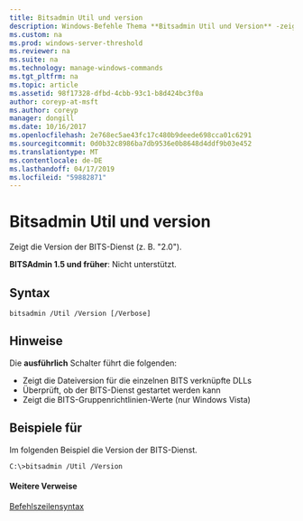 ```yaml
---
title: Bitsadmin Util und version
description: Windows-Befehle Thema **Bitsadmin Util und Version** -zeigt die Version der BITS-Dienst.
ms.custom: na
ms.prod: windows-server-threshold
ms.reviewer: na
ms.suite: na
ms.technology: manage-windows-commands
ms.tgt_pltfrm: na
ms.topic: article
ms.assetid: 98f17328-dfbd-4cbb-93c1-b8d424bc3f0a
author: coreyp-at-msft
ms.author: coreyp
manager: dongill
ms.date: 10/16/2017
ms.openlocfilehash: 2e768ec5ae43fc17c480b9deede698cca01c6291
ms.sourcegitcommit: 0d0b32c8986ba7db9536e0b8648d4ddf9b03e452
ms.translationtype: MT
ms.contentlocale: de-DE
ms.lasthandoff: 04/17/2019
ms.locfileid: "59882871"
---
```

# <a name="bitsadmin-util-and-version"></a>Bitsadmin Util und version

Zeigt die Version der BITS-Dienst (z. B. "2.0").

**BITSAdmin 1.5 und früher**: Nicht unterstützt.

## <a name="syntax"></a>Syntax

```
bitsadmin /Util /Version [/Verbose]
```

## <a name="remarks"></a>Hinweise

Die **ausführlich** Schalter führt die folgenden:
-   Zeigt die Dateiversion für die einzelnen BITS verknüpfte DLLs
-   Überprüft, ob der BITS-Dienst gestartet werden kann
-   Zeigt die BITS-Gruppenrichtlinien-Werte (nur Windows Vista)

## <a name="BKMK_examples"></a>Beispiele für

Im folgenden Beispiel die Version der BITS-Dienst.
```
C:\>bitsadmin /Util /Version
```

#### <a name="additional-references"></a>Weitere Verweise

[Befehlszeilensyntax](command-line-syntax-key.md)